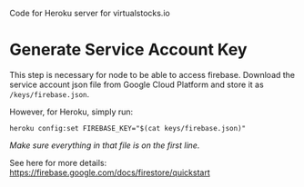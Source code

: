 Code for Heroku server for virtualstocks.io

# Generate Service Account Key
This step is necessary for node to be able to access firebase.
Download the service account json file from Google Cloud Platform and store it as `/keys/firebase.json`.

However, for Heroku, simply run:

```
heroku config:set FIREBASE_KEY="$(cat keys/firebase.json)"
```

*Make sure everything in that file is on the first line.*

See here for more details: https://firebase.google.com/docs/firestore/quickstart
